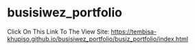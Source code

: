# busisiwez_portfolio
Click On This Link To The View Site:
https://tembisa-khupiso.github.io/busisiwez_portfolio/busiz_portfolio/index.html
